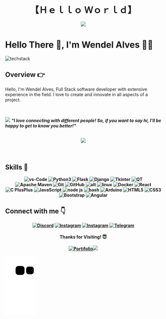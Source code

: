 <!--Title -->
<h1 align="center">
  【Ｈｅｌｌｏ Ｗｏｒｌｄ】
</h1>

<div align="center">
  <a href="https://github.com/wendellast">
  <img height="180em" src="https://github-readme-stats.vercel.app/api?username=wendellast&show_icons=true&theme=dracula&include_all_commits=true&count_private=true"/></a>
</div>

# Hello There 👋, I'm Wendel Alves 🧑‍💻

<!-- Background -->

![techstack](https://user-images.githubusercontent.com/52347812/137624699-ce6bb7ee-eb84-46f1-ac69-c4b78b22db90.png)

<!-- Introduction -->

## **Overview 👉**

<p>Hello, I'm Wendel Alves, Full Stack software developer with extensive experience in the field. I love to create and innovate in all aspects of a project.</p>

<br><br>
<img src="https://media.giphy.com/media/LnQjpWaON8nhr21vNW/giphy.gif" width="40"> <em><b><b>"I love connecting with different people! So, if you want to say hi, I'll be happy to get to know you better!"</b></em>
<br><br>

<div align="center">
  <a href="https://github.com/wendellast">
  <img height="180em" src="https://github-readme-stats.vercel.app/api/top-langs/?username=wendellast&layout=compact&langs_count=7&theme=dracula"/></a>
</div>
<br><br>

## **Skills 🚀**

<p align="center">
<img src="https://img.shields.io/badge/VS%20Code-007ACC?style=for-the-badge&logo=visual-studio-code&logoColor=white" alt="vs-Code"/>
<img src="https://img.shields.io/badge/Python-3776AB?style=for-the-badge&logo=python&logoColor=white" alt="Python3"/>
<img src="https://img.shields.io/badge/Flask-000000?style=for-the-badge&logo=flask&logoColor=white" alt="Flask"/>
<img src="https://img.shields.io/badge/Django-092E20?style=for-the-badge&logo=django&logoColor=white" alt="Django"/>
<img src="https://img.shields.io/badge/Tkinter-FFD800?style=for-the-badge&logo=python&logoColor=white" alt="Tkinter"/>
<img src="https://img.shields.io/badge/Qt-41CD52?style=for-the-badge&logo=qt&logoColor=white" alt="QT"/>
<img src="https://img.shields.io/badge/PyTorch-EE4C2C?style=for-the-badge&logo=pytorch&logoColor=white" alt="Apache Maven"/>
<img src="https://img.shields.io/badge/GIT-E44C30?style=for-the-badge&logo=git&logoColor=white" alt="Git"/>
<img src="https://img.shields.io/badge/GitHub-100000?style=for-the-badge&logo=github&logoColor=white" alt="GitHub"/>
<img src="https://img.shields.io/badge/GitLab-330F63?style=for-the-badge&logo=gitlab&logoColor=white " alt="alt"/>
<img src="https://img.shields.io/badge/Linux-FCC624?style=for-the-badge&logo=linux&logoColor=black" alt="linux"/>
<img src="https://img.shields.io/badge/Docker-27338e?style=for-the-badge&logo=docker&logoColor=white" alt="Docker"/>
<img src="https://img.shields.io/badge/React-61DAFB?style=for-the-badge&logo=react&logoColor=black" alt="React"/>
<img src="https://img.shields.io/badge/C++-00599C?style=for-the-badge&logo=c%2B%2B&logoColor=white" alt="C PlusPlus"/>
<img src="https://img.shields.io/badge/JavaScript-F7DF1E?style=for-the-badge&logo=JavaScript&logoColor=white" alt="JavaScript"/>
<img src="https://img.shields.io/badge/Node.js-339933?style=for-the-badge&logo=nodedotjs&logoColor=white" alt="node js"/>
<img src="https://img.shields.io/badge/Bash-4EAA25?style=for-the-badge&logo=gnu-bash&logoColor=white" alt="bash"/>
<img src="https://img.shields.io/badge/Arduino-00979D?style=for-the-badge&logo=arduino&logoColor=white" alt="Arduino"/>
<img src="https://img.shields.io/badge/HTML5-E34F26?style=for-the-badge&logo=HTML5&logoColor=white" alt="HTML5"/>
<img src="https://img.shields.io/badge/CSS3-1572B6?style=for-the-badge&logo=CSS3&logoColor=white" alt="CSS3"/>
<img src="https://img.shields.io/badge/Bootstrap-7952B3?style=for-the-badge&logo=Bootstrap&logoColor=white" alt="Bootstrap"/>
<img src="https://img.shields.io/badge/Angular-DD0031?style=for-the-badge&logo=Angular&logoColor=white" alt="Angular"/>
</p>

## **Connect with me 👇**

<p align="center">
<a href="https://discordapp.com/users/last#6130"><img src="https://raw.githubusercontent.com/wendellast/wendellast/main/img/discord.png" alt="Discord"/></a>
<a href="https://www.instagram.com/wendellastwa/"><img src="https://raw.githubusercontent.com/wendellast/wendellast/main/img/instagram.png" alt="Instagram"/></a>
<a href=""><img src="https://raw.githubusercontent.com/wendellast/wendellast/main/img/linkedin.png" alt="Instagram"/></a>
<a href="https://t.me/Lasstll"><img src="https://raw.githubusercontent.com/wendellast/wendellast/main/img/telegram.png" alt="Telegram"/></a>
</p>

<h4 align="center">Thanks for Visiting! 😇</h4>

<div align="center">

<a href="" target="_blank"><img src="https://img.shields.io/badge/Portifolio-red?style=for-the-badge" target="_blank" alt="Portifolio"></a><a href="https://medium.com/@wendelalves2a" target="__blank"><img src="https://img.shields.io/badge/Medium-12100E?style=for-the-badge&logo=medium&logoColor=white)](https://medium.com/redescoail" target="__blank"></a>

</div>

![Snake animation](https://github.com/wendellast/wendellast/blob/output/github-contribution-grid-snake.svg)
